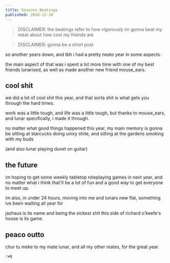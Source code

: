 ```yaml
---
title: Seasons Beatings
published: 2018-12-30
---
```


> DISCLAIMER: the beatings refer to how vigorously im gonna beat my meat about how cool my friends are

> DISCLAIMER: gonna be a short post

so another years down, and tbh i had a pretty neato year in some aspects.

the main aspect of that was i spent a lot more time with one of my best friends lunarised, as well as made another new friend mouse_ears.

## cool shit

we did a lot of cool shit this year, and that sorta shit is what gets you through the hard times.

work was a little tough, and life was a little tough, but thanks to mouse_ears, and lunar specifically, i made it through.

no matter what good things happened this year, my main memory is gonna be sitting at starcucks doing unixy shite, and sitting at the gardens smoking with my buds

(and also lunar playing duvet on guitar)

## the future

im hoping to get some weekly tabletop roleplaying games in next year, and no matter what i think that'll be a lot of fun and a good way to get everyone to meet up.

im also, in under 24 hours, moving into me and lunars new flat, something ive been waiting all year for

jazhaus is its name and being the sickest shit this side of richard o'keefe's house is its game.

## peaco outto

chur tu meke to my mate lunar, and all my other mates, for the great year.

`:wq`
